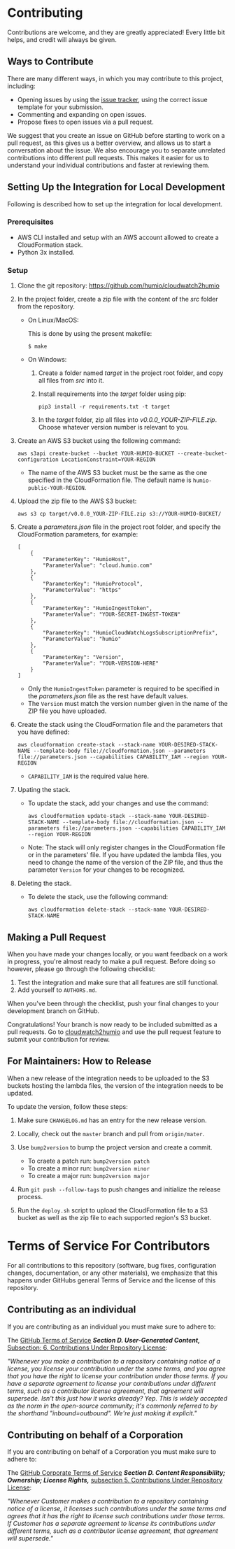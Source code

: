 # Contributing
Contributions are welcome, and they are greatly appreciated! 
Every little bit helps, and credit will always be given.

## Ways to Contribute
There are many different ways, in which you may contribute to this project, including:

   * Opening issues by using the [issue tracker](https://link-to-issue-tracker.com), using the correct issue template for your submission.
   * Commenting and expanding on open issues.
   * Propose fixes to open issues via a pull request.

We suggest that you create an issue on GitHub before starting to work on a pull request, as this gives us a better overview, and allows us to start a conversation about the issue.
We also encourage you to separate unrelated contributions into different pull requests. This makes it easier for us to understand your individual contributions and faster at reviewing them.

## Setting Up the Integration for Local Development
Following is described how to set up the integration for local development. 

### Prerequisites

* AWS CLI installed and setup with an AWS account allowed to create a CloudFormation stack. 
* Python 3x installed.

### Setup

1. Clone the git repository: https://github.com/humio/cloudwatch2humio 

2. In the project folder, create a zip file with the content of the *src* folder from the repository.
    - On Linux/MacOS: 
      
      This is done by using the present makefile: 
      
      ```
      $ make
      ```

    - On Windows:

      1. Create a folder named *target* in the project root folder, and copy all files from *src* into it.

      2. Install requirements into the *target* folder using pip: 

            ```
            pip3 install -r requirements.txt -t target
            ```

      3. In the *target* folder, zip all files into *v0.0.0_YOUR-ZIP-FILE.zip*. Choose whatever version number is relevant to you.  

3. Create an AWS S3 bucket using the following command: 

    ```
    aws s3api create-bucket --bucket YOUR-HUMIO-BUCKET --create-bucket-configuration LocationConstraint=YOUR-REGION
    ```

    - The name of the AWS S3 bucket must be the same as the one specified in the CloudFormation file. The default name is `humio-public-YOUR-REGION`.

4. Upload the zip file to the AWS S3 bucket: 

    ```
    aws s3 cp target/v0.0.0_YOUR-ZIP-FILE.zip s3://YOUR-HUMIO-BUCKET/
    ``` 

5. Create a *parameters.json* file in the project root folder, and specify the CloudFormation parameters, for example: 

    ```
    [
        { 
            "ParameterKey": "HumioHost", 
            "ParameterValue": "cloud.humio.com" 
        },
        { 
            "ParameterKey": "HumioProtocol", 
            "ParameterValue": "https" 
        },
        { 
            "ParameterKey": "HumioIngestToken", 
            "ParameterValue": "YOUR-SECRET-INGEST-TOKEN" 
        },
        { 
            "ParameterKey": "HumioCloudWatchLogsSubscriptionPrefix", 
            "ParameterValue": "humio" 
        },
        {
            "ParameterKey": "Version",
            "ParameterValue": "YOUR-VERSION-HERE"
        }
    ]
    ```

    - Only the  `HumioIngestToken` parameter is required to be specified in the *parameters.json* file as the rest have default values.
    - The `Version` must match the version number given in the name of the ZIP file you have uploaded.

6. Create the stack using the CloudFormation file and the parameters that you have defined: 

    ```
    aws cloudformation create-stack --stack-name YOUR-DESIRED-STACK-NAME --template-body file://cloudformation.json --parameters file://parameters.json --capabilities CAPABILITY_IAM --region YOUR-REGION
    ```

    - `CAPABILITY_IAM` is the required value here. 

7. Upating the stack.

    - To update the stack, add your changes and use the command: 
    
        ```
        aws cloudformation update-stack --stack-name YOUR-DESIRED-STACK-NAME --template-body file://cloudformation.json --parameters file://parameters.json --capabilities CAPABILITY_IAM --region YOUR-REGION
        ```

    - Note: The stack will only register changes in the CloudFormation file or in the parameters' file. If you have updated the lambda files, you need to change the name of the version of the ZIP file, and thus the parameter `Version` for your changes to be recognized.

8. Deleting the stack.

    - To delete the stack, use the following command:

        ```
        aws cloudformation delete-stack --stack-name YOUR-DESIRED-STACK-NAME
        ```

## Making a Pull Request
When you have made your changes locally, or you want feedback on a work in progress, you're almost ready to make a pull request. Before doing so however, please go through the following checklist:

1. Test the integration and make sure that all features are still functional.
2. Add yourself to `AUTHORS.md`.

When you've been through the checklist, push your final changes to your development branch on GitHub.

Congratulations! Your branch is now ready to be included submitted as a pull requests. Go to [cloudwatch2humio](https://github.com/humio/cloudwatch2humio) and use the pull request feature to submit your contribution for review.

## For Maintainers: How to Release
When a new release of the integration needs to be uploaded to the S3 buckets hosting the lambda files, the version of the integration needs to be updated.

To update the version, follow these steps:

1. Make sure `CHANGELOG.md` has an entry for the new release version.
2. Locally, check out the `master` branch and pull from `origin/mater`.
3. Use `bump2version` to bump the project version and create a commit.

    * To craete a patch run: `bump2version patch`
    * To create a minor run: `bump2version minor`
    * To create a major run: `bump2version major`

4. Run `git push --follow-tags` to push changes and initialize the release process.
5. Run the `deploy.sh` script to upload the CloudFormation file to a S3 bucket as well as the zip file to each supported region's S3 bucket. 

Terms of Service For Contributors
=================================
For all contributions to this repository (software, bug fixes, configuration changes, documentation, or any other materials), we emphasize that this happens under GitHubs general Terms of Service and the license of this repository.

## Contributing as an individual
If you are contributing as an individual you must make sure to adhere to:

The [GitHub Terms of Service](https://help.github.com/en/github/site-policy/github-terms-of-service) __*Section D. User-Generated Content,*__ [Subsection: 6. Contributions Under Repository License](https://help.github.com/en/github/site-policy/github-terms-of-service#6-contributions-under-repository-license):

_"Whenever you make a contribution to a repository containing notice of a license, you license your contribution under the same terms, and you agree that you have the right to license your contribution under those terms. If you have a separate agreement to license your contributions under different terms, such as a contributor license agreement, that agreement will supersede.
Isn't this just how it works already? Yep. This is widely accepted as the norm in the open-source community; it's commonly referred to by the shorthand "inbound=outbound". We're just making it explicit."_

## Contributing on behalf of a Corporation
If you are contributing on behalf of a Corporation you must make sure to adhere to:

The [GitHub Corporate Terms of Service](https://help.github.com/en/github/site-policy/github-corporate-terms-of-service) _**Section D. Content Responsibility; Ownership; License Rights,**_ [subsection 5. Contributions Under Repository License](https://help.github.com/en/github/site-policy/github-corporate-terms-of-service#5-contributions-under-repository-license):

_"Whenever Customer makes a contribution to a repository containing notice of a license, it licenses such contributions under the same terms and agrees that it has the right to license such contributions under those terms. If Customer has a separate agreement to license its contributions under different terms, such as a contributor license agreement, that agreement will supersede."_